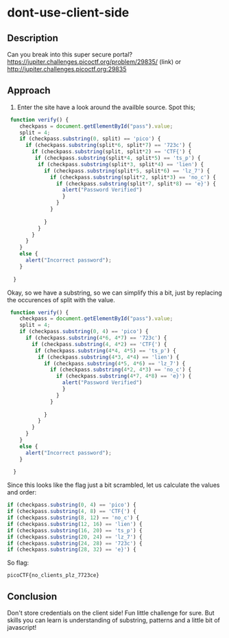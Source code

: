 # dont-use-client-side

## Description
Can you break into this super secure portal? https://jupiter.challenges.picoctf.org/problem/29835/ (link) or http://jupiter.challenges.picoctf.org:29835

## Approach
1. Enter the site have a look around the availble source. Spot this;

```javascript
 function verify() {
    checkpass = document.getElementById("pass").value;
    split = 4;
    if (checkpass.substring(0, split) == 'pico') {
      if (checkpass.substring(split*6, split*7) == '723c') {
        if (checkpass.substring(split, split*2) == 'CTF{') {
         if (checkpass.substring(split*4, split*5) == 'ts_p') {
          if (checkpass.substring(split*3, split*4) == 'lien') {
            if (checkpass.substring(split*5, split*6) == 'lz_7') {
              if (checkpass.substring(split*2, split*3) == 'no_c') {
                if (checkpass.substring(split*7, split*8) == 'e}') {
                  alert("Password Verified")
                  }
                }
              }
      
            }
          }
        }
      }
    }
    else {
      alert("Incorrect password");
    }
    
  }
```

Okay, so we have a substring, so we can simplify this a bit, just by replacing the occurences of split with the value.

```javascript
 function verify() {
    checkpass = document.getElementById("pass").value;
    split = 4;
    if (checkpass.substring(0, 4) == 'pico') {
      if (checkpass.substring(4*6, 4*7) == '723c') {
        if (checkpass.substring(4, 4*2) == 'CTF{') {
         if (checkpass.substring(4*4, 4*5) == 'ts_p') {
          if (checkpass.substring(4*3, 4*4) == 'lien') {
            if (checkpass.substring(4*5, 4*6) == 'lz_7') {
              if (checkpass.substring(4*2, 4*3) == 'no_c') {
                if (checkpass.substring(4*7, 4*8) == 'e}') {
                  alert("Password Verified")
                  }
                }
              }
      
            }
          }
        }
      }
    }
    else {
      alert("Incorrect password");
    }
    
  }


```

Since this looks like the flag just a bit scrambled, let us calculate the values and order:

```javascript
if (checkpass.substring(0, 4) == 'pico') { 
if (checkpass.substring(4, 8) == 'CTF{') {
if (checkpass.substring(8, 12) == 'no_c') {
if (checkpass.substring(12, 16) == 'lien') {
if (checkpass.substring(16, 20) == 'ts_p') {
if (checkpass.substring(20, 24) == 'lz_7') {
if (checkpass.substring(24, 28) == '723c') {
if (checkpass.substring(28, 32) == 'e}') {
```
So flag: 
```
picoCTF{no_clients_plz_7723ce}
```

## Conclusion

Don't store credentials on the client side! Fun little challenge for sure. But skills you can learn is understanding of substring, patterns and a little bit of javascript! 
